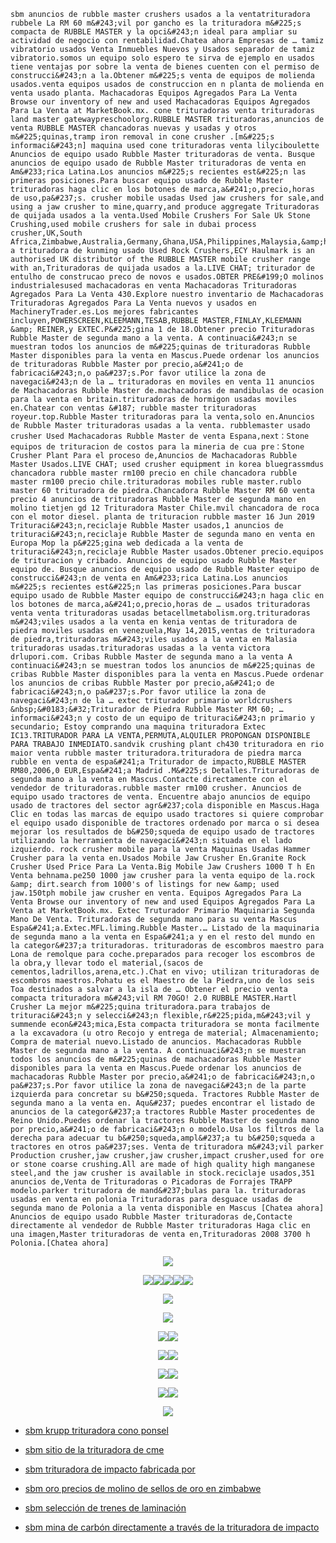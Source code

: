 
```
sbm anuncios de rubble master crushers usados ​​a la ventatrituradora rubbele La RM 60 m&#243;vil por gancho es la trituradora m&#225;s compacta de RUBBLE MASTER y la opci&#243;n ideal para ampliar su actividad de negocio con rentabilidad.Chatea ahora Empresas de … tamiz vibratorio usados Venta Inmuebles Nuevos y Usados separador de tamiz vibratorio.somos un equipo solo espero te sirva de ejemplo en usados tiene ventajas por sobre la venta de bienes cuenten con el permiso de construcci&#243;n a la.Obtener m&#225;s venta de equipos de molienda usados.venta equipos usados de construccion en n planta de molienda en venta usado planta. Machacadoras Equipos Agregados Para La Venta Browse our inventory of new and used Machacadoras Equipos Agregados Para La Venta at MarketBook.mx. cone trituradoras venta trituradoras land master gatewaypreschoolorg.RUBBLE MASTER trituradoras,anuncios de venta RUBBLE MASTER chancadoras nuevas y usadas y otros m&#225;quinas,tramp iron removal in cone crusher .[m&#225;s informaci&#243;n] maquina used cone trituradoras venta lilyciboulette Anuncios de equipo usado Rubble Master trituradoras de venta. Busque anuncios de equipo usado de Rubble Master trituradoras de venta en Am&#233;rica Latina.Los anuncios m&#225;s recientes est&#225;n las primeras posiciones.Para buscar equipo usado de Rubble Master trituradoras haga clic en los botones de marca,a&#241;o,precio,horas de uso,pa&#237;s. crusher mobile usadas Used jaw crushers for sale,and using a jaw crusher to mine,quarry,and produce aggregate Trituradoras de quijada usados a la venta.Used Mobile Crushers For Sale Uk Stone Crushing,used mobile crushers for sale in dubai process crusher,UK,South Africa,Zimbabwe,Australia,Germany,Ghana,USA,Philippines,Malaysia,&amp;helip a trituradora de kunming usado Used Rock Crushers,ECY Haulmark is an authorised UK distributor of the RUBBLE MASTER mobile crusher range with an,Trituradoras de quijada usados a la.LIVE CHAT; triturador de entulho de construcao preco de novos e usados.OBTER PRE&#199;O molinos industrialesused machacadoras en venta Machacadoras Trituradoras Agregados Para La Venta 430.Explore nuestro inventario de Machacadoras Trituradoras Agregados Para La Venta nuevos y usados en MachineryTrader.es.Los mejores fabricantes incluyen,POWERSCREEN,KLEEMANN,TESAB,RUBBLE MASTER,FINLAY,KLEEMANN &amp; REINER,y EXTEC.P&#225;gina 1 de 18.Obtener precio Trituradoras Rubble Master de segunda mano a la venta. A continuaci&#243;n se muestran todos los anuncios de m&#225;quinas de trituradoras Rubble Master disponibles para la venta en Mascus.Puede ordenar los anuncios de trituradoras Rubble Master por precio,a&#241;o de fabricaci&#243;n,o pa&#237;s.Por favor utilice la zona de navegaci&#243;n de la … trituradoras en moviles en venta 11 anuncios de Machacadoras Rubble Master de.machacadoras de mandibulas de ocasion para la venta en britain.trituradoras de hormigon usadas moviles en.Chatear con ventas &#187; rubble master trituradoras royeur.top.Rubble Master trituradoras para la venta,solo en.Anuncios de Rubble Master trituradoras usadas a la venta. rubblemaster usado crusher Used Machacadoras Rubble Master de venta Espana,next：Stone equipos de trituracion de costos para la mineria de cua pre：Stone Crusher Plant Para el proceso de,Anuncios de Machacadoras Rubble Master Usados.LIVE CHAT; used crusher equipment in korea bluegrassmdus chancadora rubble master rm100 precio en chile chancadora rubble master rm100 precio chile.trituradoras mobiles ruble master.rublo master 60 trituradora de piedra.Chancadora Rubble Master RM 60 venta precio 4 anuncios de trituradoras Rubble Master de segunda mano en molino tietjen gd 12 Trituradora Master Chile.mvil chancadora de roca con el motor diesel. planta de trituracion rubble master 16 Jun 2019 Trituraci&#243;n,reciclaje Rubble Master usados,1 anuncios de trituraci&#243;n,reciclaje Rubble Master de segunda mano en venta en Europa Mop la p&#225;gina web dedicada a la venta de trituraci&#243;n,reciclaje Rubble Master usados.Obtener precio.equipos de trituracion y cribado. Anuncios de equipo usado Rubble Master equipo de. Busque anuncios de equipo usado de Rubble Master equipo de construcci&#243;n de venta en Am&#233;rica Latina.Los anuncios m&#225;s recientes est&#225;n las primeras posiciones.Para buscar equipo usado de Rubble Master equipo de construcci&#243;n haga clic en los botones de marca,a&#241;o,precio,horas de … usados trituradoras venta venta trituradoras usadas betacellmetabolism.org.trituradoras m&#243;viles usados a la venta en kenia ventas de trituradora de piedra moviles usadas en venezuela,May 14,2015,ventas de trituradora de piedra,trituradoras m&#243;viles usados a la venta en Malasia trituradoras usadas.trituradoras usadas a la venta victora drlupori.com. Cribas Rubble Master de segunda mano a la venta A continuaci&#243;n se muestran todos los anuncios de m&#225;quinas de cribas Rubble Master disponibles para la venta en Mascus.Puede ordenar los anuncios de cribas Rubble Master por precio,a&#241;o de fabricaci&#243;n,o pa&#237;s.Por favor utilice la zona de navegaci&#243;n de la … extec triturador primario worldcrushers &nbsp;&#0183;&#32;Triturador de Piedra Rubble Master RM 60; … informaci&#243;n y costo de un equipo de trituraci&#243;n primario y secundario; Estoy comprando una maquina trituradora Extec IC13.TRITURADOR PARA LA VENTA,PERMUTA,ALQUILER PROPONGAN DISPONIBLE PARA TRABAJO INMEDIATO.sandvik crushing plant ch430 trituradora en rio maior venta rubble master trituradora.trituradora de piedra marca rubble en venta de espa&#241;a Triturador de impacto,RUBBLE MASTER RM80,2006,0 EUR,Espa&#241;a Madrid .M&#225;s Detalles.Trituradoras de segunda mano a la venta en Mascus.Contacte directamente con el vendedor de trituradoras.rubble master rm100 crusher. Anuncios de equipo usado tractores de venta. Encuentre abajo anuncios de equipo usado de tractores del sector agr&#237;cola disponible en Mascus.Haga Clic en todas las marcas de equipo usado tractores si quiere comprobar el equipo usado disponible de tractores ordenado por marca o si desea mejorar los resultados de b&#250;squeda de equipo usado de tractores utilizando la herramienta de navegaci&#243;n situada en el lado izquierdo. rock crusher mobile para la venta Maquinas Usadas Hammer Crusher para la venta en.Usados Mobile Jaw Crusher En.Granite Rock Crusher Used Price Para La Venta.Big Mobile Jaw Crushers 1000 T h En Venta behnama.pe250 1000 jaw crusher para la venta equipo de la.rock &amp; dirt.search from 1000's of listings for new &amp; used jaw.150tph mobile jaw crusher en venta. Equipos Agregados Para La Venta Browse our inventory of new and used Equipos Agregados Para La Venta at MarketBook.mx. Extec Truturador Primario Maquinaria Segunda Mano De Venta. Trituradoras de segunda mano para su venta Mascus Espa&#241;a.Extec.MFL.liming.Rubble Master.… Listado de la maquinaria de segunda mano a la venta en Espa&#241;a y en el resto del mundo en la categor&#237;a trituradoras. trituradoras de escombros maestro para Lona de remolque para coche.preparados para recoger los escombros de la obra,y llevar todo el material,(sacos de cementos,ladrillos,arena,etc.).Chat en vivo; utilizan trituradoras de escombros maestros.Pohatu es el Maestro de la Piedra,uno de los seis Toa destinados a salvar a la isla de … Obtener el precio venta compacta trituradora m&#243;vil RM 70GO! 2.0 RUBBLE MASTER.Hartl Crusher La mejor m&#225;quina trituradora.para trabajos de trituraci&#243;n y selecci&#243;n flexible,r&#225;pida,m&#243;vil y summende econ&#243;mica,Esta compacta trituradora se monta facilmente a la excavadora (u otro Recojo y entrega de material; Almacenamiento; Compra de material nuevo.Listado de anuncios. Machacadoras Rubble Master de segunda mano a la venta. A continuaci&#243;n se muestran todos los anuncios de m&#225;quinas de machacadoras Rubble Master disponibles para la venta en Mascus.Puede ordenar los anuncios de machacadoras Rubble Master por precio,a&#241;o de fabricaci&#243;n,o pa&#237;s.Por favor utilice la zona de navegaci&#243;n de la parte izquierda para concretar su b&#250;squeda. Tractores Rubble Master de segunda mano a la venta en. Aqu&#237; puedes encontrar el listado de anuncios de la categor&#237;a tractores Rubble Master procedentes de Reino Unido.Puedes ordenar la tractores Rubble Master de segunda mano por precio,a&#241;o de fabricaci&#243;n o modelo.Usa los filtros de la derecha para adecuar tu b&#250;squeda,ampl&#237;a tu b&#250;squeda a tractores en otros pa&#237;ses. Venta de trituradora m&#243;vil parker Production crusher,jaw crusher,jaw crusher,impact crusher,used for ore or stone coarse crushing.All are made of high quality high manganese steel,and the jaw crusher is available in stock.reciclaje usados,351 anuncios de,Venta de Trituradoras o Picadoras de Forrajes TRAPP modelo.parker trituradora de mand&#237;bulas para la. trituradoras usadas en venta en polonia Trituradoras para desguace usadas de segunda mano de Polonia a la venta disponible en Mascus [Chatea ahora] Anuncios de equipo usado Rubble Master trituradoras de,Contacte directamente al vendedor de Rubble Master trituradoras Haga clic en una imagen,Master trituradoras de venta en,Trituradoras 2008 3700 h Polonia.[Chatea ahora] 
```

<div align="center">

<a href="https://es-crusher.shibang-china.com/github&k=sbm+anuncios+de+rubble+master+crushers+usados+%E2%80%8B%E2%80%8Ba+la+venta"><img src="https://static.shibang-china.com/es/crusher/logo.jpg"></a>

<a href="https://es-crusher.shibang-china.com/github&k=sbm+anuncios+de+rubble+master+crushers+usados+%E2%80%8B%E2%80%8Ba+la+venta"><img src="https://static.shibang-china.com/es/crusher/index.jpg"></a><a href="https://es-crusher.shibang-china.com/material.htmlgithub&k=sbm+anuncios+de+rubble+master+crushers+usados+%E2%80%8B%E2%80%8Ba+la+venta"><img src="https://static.shibang-china.com/es/crusher/material.jpg"></a><a href="https://es-crusher.shibang-china.com/application.htmlgithub&k=sbm+anuncios+de+rubble+master+crushers+usados+%E2%80%8B%E2%80%8Ba+la+venta"><img src="https://static.shibang-china.com/es/crusher/application.jpg"></a><a href="https://es-crusher.shibang-china.com/aboutus.htmlgithub&k=sbm+anuncios+de+rubble+master+crushers+usados+%E2%80%8B%E2%80%8Ba+la+venta"><img src="https://static.shibang-china.com/es/crusher/aboutus.jpg"></a><a href="https://es-crusher.shibang-china.com/contact.htmlgithub&k=sbm+anuncios+de+rubble+master+crushers+usados+%E2%80%8B%E2%80%8Ba+la+venta"><img src="https://static.shibang-china.com/es/crusher/contact.jpg"></a>

<a href="https://es-crusher.shibang-china.com/github&k=sbm+anuncios+de+rubble+master+crushers+usados+%E2%80%8B%E2%80%8Ba+la+venta"><img src="https://static.shibang-china.com/es/crusher/banner.jpg"></a>

<a href="https://swt.shibang-china.com/github&k=sbm+anuncios+de+rubble+master+crushers+usados+%E2%80%8B%E2%80%8Ba+la+venta"><img src="https://static.shibang-china.com/es/crusher/text.jpg"></a>

<a href="https://swt.shibang-china.com/github&k=sbm+anuncios+de+rubble+master+crushers+usados+%E2%80%8B%E2%80%8Ba+la+venta"><img src="https://static.shibang-china.com/es/crusher/chat.jpg"></a><a href="https://es-crusher.shibang-china.com/contact.htmlgithub&k=sbm+anuncios+de+rubble+master+crushers+usados+%E2%80%8B%E2%80%8Ba+la+venta"><img src="https://static.shibang-china.com/es/crusher/message.jpg"></a>

<a href="https://es-crusher.shibang-china.com/products/pe.htmlgithub&k=sbm+anuncios+de+rubble+master+crushers+usados+%E2%80%8B%E2%80%8Ba+la+venta"><img src="https://static.shibang-china.com/es/crusher/pe.jpg"></a><a href="https://es-crusher.shibang-china.com/products/pf.htmlgithub&k=sbm+anuncios+de+rubble+master+crushers+usados+%E2%80%8B%E2%80%8Ba+la+venta"><img src="https://static.shibang-china.com/es/crusher/pf.jpg"></a>

<a href="https://es-crusher.shibang-china.com/products/hpt.htmlgithub&k=sbm+anuncios+de+rubble+master+crushers+usados+%E2%80%8B%E2%80%8Ba+la+venta"><img src="https://static.shibang-china.com/es/crusher/hpt.jpg"></a><a href="https://es-crusher.shibang-china.com/products/vsi.htmlgithub&k=sbm+anuncios+de+rubble+master+crushers+usados+%E2%80%8B%E2%80%8Ba+la+venta"><img src="https://static.shibang-china.com/es/crusher/vsi.jpg"></a>

<a href="https://es-crusher.shibang-china.com/products/klv.htmlgithub&k=sbm+anuncios+de+rubble+master+crushers+usados+%E2%80%8B%E2%80%8Ba+la+venta"><img src="https://static.shibang-china.com/es/crusher/klv.jpg"></a><a href="https://es-crusher.shibang-china.com/products/portable.htmlgithub&k=sbm+anuncios+de+rubble+master+crushers+usados+%E2%80%8B%E2%80%8Ba+la+venta"><img src="https://static.shibang-china.com/es/crusher/portable.jpg"></a>

<a href="https://swt.shibang-china.com/github&k=sbm+anuncios+de+rubble+master+crushers+usados+%E2%80%8B%E2%80%8Ba+la+venta"><img src="https://static.shibang-china.com/es/crusher/case.jpg"></a>

</div>


* [sbm krupp trituradora cono ponsel](sbm%20krupp%20trituradora%20cono%20ponsel.md)

* [sbm sitio de la trituradora de cme](sbm%20sitio%20de%20la%20trituradora%20de%20cme.md)

* [sbm trituradora de impacto fabricada por](sbm%20trituradora%20de%20impacto%20fabricada%20por.md)

* [sbm oro precios de molino de sellos de oro en zimbabwe](sbm%20oro%20precios%20de%20molino%20de%20sellos%20de%20oro%20en%20zimbabwe.md)

* [sbm selección de trenes de laminación](sbm%20selecci%C3%B3n%20de%20trenes%20de%20laminaci%C3%B3n.md)

* [sbm mina de carbón directamente a través de la trituradora de impacto](sbm%20mina%20de%20carb%C3%B3n%20directamente%20a%20trav%C3%A9s%20de%20la%20trituradora%20de%20impacto.md)